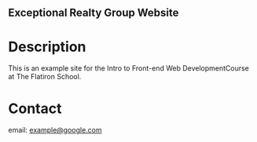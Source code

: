 Exceptional Realty Group Website
---

# Description

This is an example site for the Intro to Front-end Web DevelopmentCourse at The Flatiron School.

# Contact

email: example@google.com
